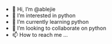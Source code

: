 - 👋 Hi, I’m @ablejie
- 👀 I’m interested in python
- 🌱 I’m currently learning python
- 💞️ I’m looking to collaborate on python
- 📫 How to reach me ...

<!---
ablejie/ablejie is a ✨ special ✨ repository because its `README.md` (this file) appears on your GitHub profile.
You can click the Preview link to take a look at your changes.
--->
